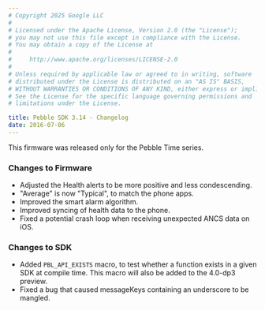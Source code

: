 ```yaml
---
# Copyright 2025 Google LLC
#
# Licensed under the Apache License, Version 2.0 (the "License");
# you may not use this file except in compliance with the License.
# You may obtain a copy of the License at
#
#     http://www.apache.org/licenses/LICENSE-2.0
#
# Unless required by applicable law or agreed to in writing, software
# distributed under the License is distributed on an "AS IS" BASIS,
# WITHOUT WARRANTIES OR CONDITIONS OF ANY KIND, either express or implied.
# See the License for the specific language governing permissions and
# limitations under the License.

title: Pebble SDK 3.14 - Changelog
date: 2016-07-06
---
```


This firmware was released only for the Pebble Time series.

### Changes to Firmware

* Adjusted the Health alerts to be more positive and less condescending.
* "Average" is now "Typical", to match the phone apps.
* Improved the smart alarm algorithm.
* Improved syncing of health data to the phone.
* Fixed a potential crash loop when receiving unexpected ANCS data on iOS.


### Changes to SDK

* Added ``PBL_API_EXISTS`` macro, to test whether a function exists in a given 
  SDK at compile time. This macro will also be added to the 4.0-dp3 preview.
* Fixed a bug that caused messageKeys containing an underscore to be mangled.
